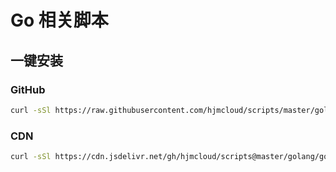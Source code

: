 # Go 相关脚本

## 一键安装


### GitHub
```bash
curl -sSl https://raw.githubusercontent.com/hjmcloud/scripts/master/golang/golang-install.sh | sh -s 1.19
```

### CDN
```bash
curl -sSl https://cdn.jsdelivr.net/gh/hjmcloud/scripts@master/golang/golang-install.sh | sh -s 1.19
```
